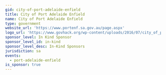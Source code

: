 ```yaml
---
gid: city-of-port-adelaide-enfield
title: City of Port Adelaide Enfield
name: City of Port Adelaide Enfield
type: government
website_url: 'https://www.portenf.sa.gov.au/page.aspx'
logo_url: 'https://www.govhack.org/wp-content/uploads/2016/07/city_of_port_adelaide_enfield.png'
sponsor_level: In Kind Sponsor
sponsor_level_id: in-kind
sponsor_level_desc: In-Kind Sponsors
jurisdiction: sa
events:
  - port-adelaide-enfield
is_sponsor: true
---
```

